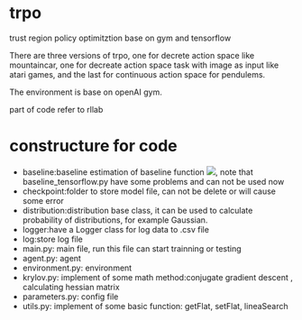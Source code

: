 # trpo
trust region policy optimitztion base on gym and tensorflow

<p>There are three versions of trpo, one for decrete action space like mountaincar, one for decreate action space task with image as input like atari games, and the last for continuous action space for pendulems.</p>
<p>The environment is base on openAI gym.</p>
<p>part of code refer to rllab</p>

# constructure for code
<ul>
<li>baseline:baseline estimation of baseline function  <img src="http://www.forkosh.com/mathtex.cgi?V_\pi">, note that baseline_tensorflow.py have some problems and can not be used now</li>
<li>checkpoint:folder to store model file, can not be delete or will cause some error</li>
<li>distribution:distribution base class, it can be used to calculate probability of distributions, for example Gaussian.</li>
<li>logger:have a Logger class for log data to .csv file</li>
<li>log:store log file</li>
<li>main.py: main file, run this file can start trainning or testing</li>
<li>agent.py: agent</li>
<li>environment.py: environment</li>
<li>krylov.py: implement of some math method:conjugate gradient descent , calculating hessian matrix</li>
<li>parameters.py: config file</li>
<li>utils.py: implement of some basic function: getFlat, setFlat, lineaSearch</li>
</ul>
